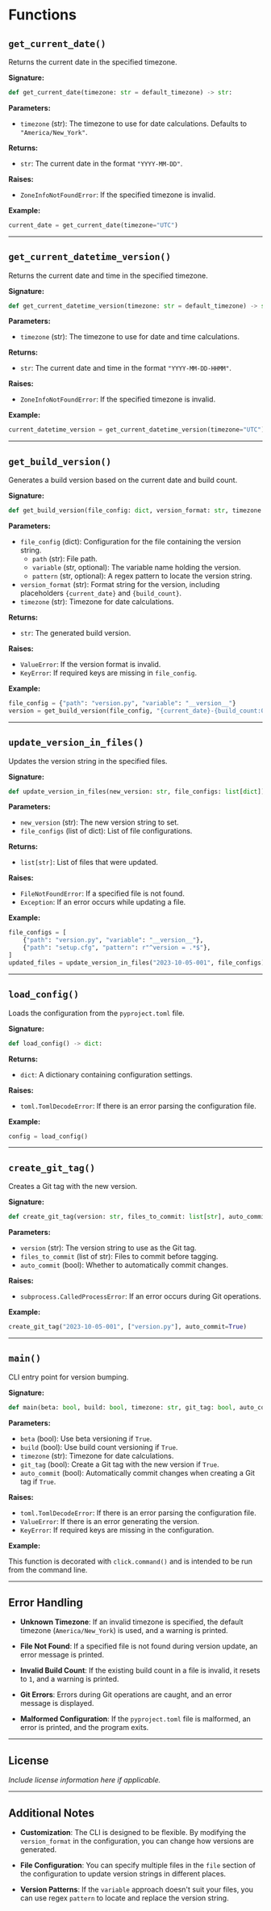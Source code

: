 
# Functions

## `get_current_date()`

Returns the current date in the specified timezone.

**Signature:**

```python
def get_current_date(timezone: str = default_timezone) -> str:
```

**Parameters:**

- `timezone` (str): The timezone to use for date calculations. Defaults to `"America/New_York"`.

**Returns:**

- `str`: The current date in the format `"YYYY-MM-DD"`.

**Raises:**

- `ZoneInfoNotFoundError`: If the specified timezone is invalid.

**Example:**

```python
current_date = get_current_date(timezone="UTC")
```

---

## `get_current_datetime_version()`

Returns the current date and time in the specified timezone.

**Signature:**

```python
def get_current_datetime_version(timezone: str = default_timezone) -> str:
```

**Parameters:**

- `timezone` (str): The timezone to use for date and time calculations.

**Returns:**

- `str`: The current date and time in the format `"YYYY-MM-DD-HHMM"`.

**Raises:**

- `ZoneInfoNotFoundError`: If the specified timezone is invalid.

**Example:**

```python
current_datetime_version = get_current_datetime_version(timezone="UTC")
```

---

## `get_build_version()`

Generates a build version based on the current date and build count.

**Signature:**

```python
def get_build_version(file_config: dict, version_format: str, timezone: str = default_timezone) -> str:
```

**Parameters:**

- `file_config` (dict): Configuration for the file containing the version string.
  - `path` (str): File path.
  - `variable` (str, optional): The variable name holding the version.
  - `pattern` (str, optional): A regex pattern to locate the version string.
- `version_format` (str): Format string for the version, including placeholders `{current_date}` and `{build_count}`.
- `timezone` (str): Timezone for date calculations.

**Returns:**

- `str`: The generated build version.

**Raises:**

- `ValueError`: If the version format is invalid.
- `KeyError`: If required keys are missing in `file_config`.

**Example:**

```python
file_config = {"path": "version.py", "variable": "__version__"}
version = get_build_version(file_config, "{current_date}-{build_count:03}", timezone="UTC")
```

---

## `update_version_in_files()`

Updates the version string in the specified files.

**Signature:**

```python
def update_version_in_files(new_version: str, file_configs: list[dict]) -> list[str]:
```

**Parameters:**

- `new_version` (str): The new version string to set.
- `file_configs` (list of dict): List of file configurations.

**Returns:**

- `list[str]`: List of files that were updated.

**Raises:**

- `FileNotFoundError`: If a specified file is not found.
- `Exception`: If an error occurs while updating a file.

**Example:**

```python
file_configs = [
    {"path": "version.py", "variable": "__version__"},
    {"path": "setup.cfg", "pattern": r"^version = .*$"},
]
updated_files = update_version_in_files("2023-10-05-001", file_configs)
```

---

## `load_config()`

Loads the configuration from the `pyproject.toml` file.

**Signature:**

```python
def load_config() -> dict:
```

**Returns:**

- `dict`: A dictionary containing configuration settings.

**Raises:**

- `toml.TomlDecodeError`: If there is an error parsing the configuration file.

**Example:**

```python
config = load_config()
```

---

## `create_git_tag()`

Creates a Git tag with the new version.

**Signature:**

```python
def create_git_tag(version: str, files_to_commit: list[str], auto_commit: bool) -> None:
```

**Parameters:**

- `version` (str): The version string to use as the Git tag.
- `files_to_commit` (list of str): Files to commit before tagging.
- `auto_commit` (bool): Whether to automatically commit changes.

**Raises:**

- `subprocess.CalledProcessError`: If an error occurs during Git operations.

**Example:**

```python
create_git_tag("2023-10-05-001", ["version.py"], auto_commit=True)
```

---

## `main()`

CLI entry point for version bumping.

**Signature:**

```python
def main(beta: bool, build: bool, timezone: str, git_tag: bool, auto_commit: bool) -> None:
```

**Parameters:**

- `beta` (bool): Use beta versioning if `True`.
- `build` (bool): Use build count versioning if `True`.
- `timezone` (str): Timezone for date calculations.
- `git_tag` (bool): Create a Git tag with the new version if `True`.
- `auto_commit` (bool): Automatically commit changes when creating a Git tag if `True`.

**Raises:**

- `toml.TomlDecodeError`: If there is an error parsing the configuration file.
- `ValueError`: If there is an error generating the version.
- `KeyError`: If required keys are missing in the configuration.

**Example:**

This function is decorated with `click.command()` and is intended to be run from the command line.



---

## Error Handling

- **Unknown Timezone**: If an invalid timezone is specified, the default timezone (`America/New_York`) is used, and a warning is printed.

- **File Not Found**: If a specified file is not found during version update, an error message is printed.

- **Invalid Build Count**: If the existing build count in a file is invalid, it resets to `1`, and a warning is printed.

- **Git Errors**: Errors during Git operations are caught, and an error message is displayed.

- **Malformed Configuration**: If the `pyproject.toml` file is malformed, an error is printed, and the program exits.

---

## License

*Include license information here if applicable.*

---

## Additional Notes

- **Customization**: The CLI is designed to be flexible. By modifying the `version_format` in the configuration, you can change how versions are generated.

- **File Configuration**: You can specify multiple files in the `file` section of the configuration to update version strings in different places.

- **Version Patterns**: If the `variable` approach doesn't suit your files, you can use regex `pattern` to locate and replace the version string.
